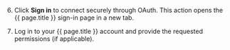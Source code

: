 6. Click **Sign in** to connect securely through OAuth. This action opens the {{ page.title }} sign-in page in a new tab.

7. Log in to your {{ page.title }} account and provide the requested permissions (if applicable).